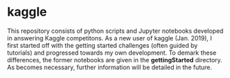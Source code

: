 # kaggle

This repository consists of python scripts and Jupyter notebooks developed in answering Kaggle competitons. As a new user of kaggle (Jan. 2019), I first started off with the getting started challenges (often guided by tutorials) and progressed towards my own development. To demark these differences, the former notebooks are given in the **gettingStarted** directory. As becomes necessary, further information will be detailed in the future.